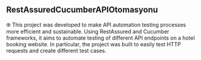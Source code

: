 ## RestAssuredCucumberAPIOtomasyonu
֎ This project was developed to make API automation testing processes more efficient and sustainable. Using RestAssured and Cucumber frameworks, it aims to automate testing of different API endpoints on a hotel booking website. In particular, the project was built to easily test HTTP requests and create different test cases.
